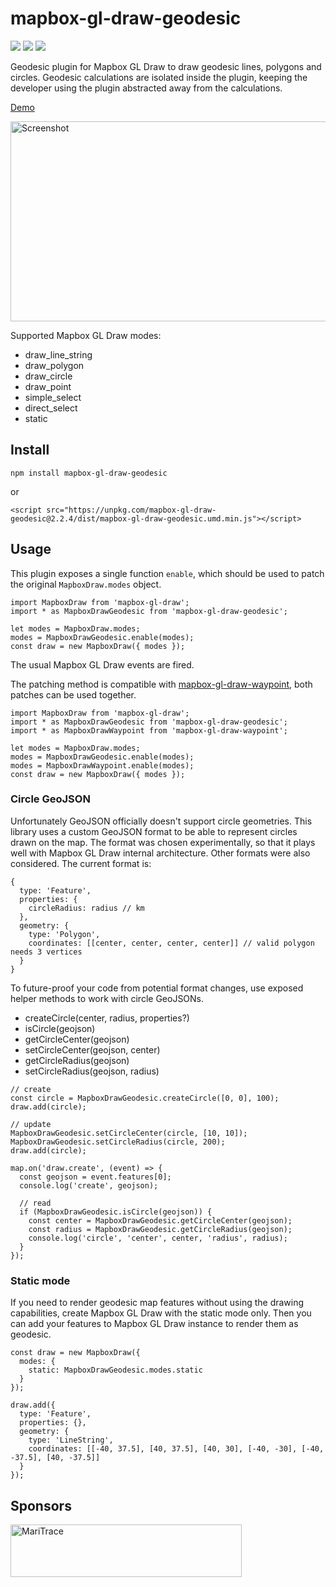 # mapbox-gl-draw-geodesic

[![](https://img.shields.io/npm/dm/mapbox-gl-draw-geodesic)](https://www.npmjs.com/package/mapbox-gl-draw-geodesic)
[![](https://img.shields.io/david/zakjan/mapbox-gl-draw-geodesic)](https://www.npmjs.com/package/mapbox-gl-draw-geodesic)
[![](https://img.shields.io/bundlephobia/min/mapbox-gl-draw-geodesic)](https://www.npmjs.com/package/mapbox-gl-draw-geodesic)

Geodesic plugin for Mapbox GL Draw to draw geodesic lines, polygons and circles. Geodesic calculations are isolated inside the plugin, keeping the developer using the plugin abstracted away from the calculations.

[Demo](https://zakjan.github.io/mapbox-gl-draw-geodesic/)

<img src="docs/screenshot@2x.jpg" alt="Screenshot" width="640" height="320">

Supported Mapbox GL Draw modes:

- draw_line_string
- draw_polygon
- draw_circle
- draw_point
- simple_select
- direct_select
- static

## Install

```
npm install mapbox-gl-draw-geodesic
```

or

```
<script src="https://unpkg.com/mapbox-gl-draw-geodesic@2.2.4/dist/mapbox-gl-draw-geodesic.umd.min.js"></script>
```

## Usage

This plugin exposes a single function `enable`, which should be used to patch the original `MapboxDraw.modes` object.

```
import MapboxDraw from 'mapbox-gl-draw';
import * as MapboxDrawGeodesic from 'mapbox-gl-draw-geodesic';

let modes = MapboxDraw.modes;
modes = MapboxDrawGeodesic.enable(modes);
const draw = new MapboxDraw({ modes });
```

The usual Mapbox GL Draw events are fired.

The patching method is compatible with [mapbox-gl-draw-waypoint](https://github.com/zakjan/mapbox-gl-draw-waypoint), both patches can be used together.

```
import MapboxDraw from 'mapbox-gl-draw';
import * as MapboxDrawGeodesic from 'mapbox-gl-draw-geodesic';
import * as MapboxDrawWaypoint from 'mapbox-gl-draw-waypoint';

let modes = MapboxDraw.modes;
modes = MapboxDrawGeodesic.enable(modes);
modes = MapboxDrawWaypoint.enable(modes);
const draw = new MapboxDraw({ modes });
```

### Circle GeoJSON

Unfortunately GeoJSON officially doesn't support circle geometries. This library uses a custom GeoJSON format to be able to represent circles drawn on the map. The format was chosen experimentally, so that it plays well with Mapbox GL Draw internal architecture. Other formats were also considered. The current format is:

```
{
  type: 'Feature',
  properties: {
    circleRadius: radius // km
  },
  geometry: {
    type: 'Polygon',
    coordinates: [[center, center, center, center]] // valid polygon needs 3 vertices
  }
}
```

To future-proof your code from potential format changes, use exposed helper methods to work with circle GeoJSONs.

- createCircle(center, radius, properties?)
- isCircle(geojson)
- getCircleCenter(geojson)
- setCircleCenter(geojson, center)
- getCircleRadius(geojson)
- setCircleRadius(geojson, radius)

```
// create
const circle = MapboxDrawGeodesic.createCircle([0, 0], 100);
draw.add(circle);

// update
MapboxDrawGeodesic.setCircleCenter(circle, [10, 10]);
MapboxDrawGeodesic.setCircleRadius(circle, 200);
draw.add(circle);

map.on('draw.create', (event) => {
  const geojson = event.features[0];
  console.log('create', geojson);

  // read
  if (MapboxDrawGeodesic.isCircle(geojson)) {
    const center = MapboxDrawGeodesic.getCircleCenter(geojson);
    const radius = MapboxDrawGeodesic.getCircleRadius(geojson);
    console.log('circle', 'center', center, 'radius', radius);
  }
});
```

### Static mode

If you need to render geodesic map features without using the drawing capabilities, create Mapbox GL Draw with the static mode only. Then you can add your features to Mapbox GL Draw instance to render them as geodesic.

```
const draw = new MapboxDraw({
  modes: {
    static: MapboxDrawGeodesic.modes.static
  }
});

draw.add({
  type: 'Feature',
  properties: {},
  geometry: {
    type: 'LineString',
    coordinates: [[-40, 37.5], [40, 37.5], [40, 30], [-40, -30], [-40, -37.5], [40, -37.5]]
  }
});
```

## Sponsors

<a href="https://maritrace.com/"><img src="docs/maritrace.png" alt="MariTrace" width="370" height="84"></a>
